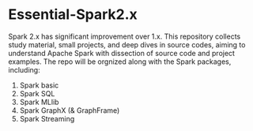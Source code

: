 # Essential-Spark2.x
Spark 2.x has significant improvement over 1.x. This repository collects study material, small projects, and deep dives in source codes, aiming to understand Apache Spark with dissection of source code and project examples. The repo will be orgnized along with the Spark packages, including:
1. Spark basic
2. Spark SQL
3. Spark MLlib
4. Spark GraphX (& GraphFrame)
5. Spark Streaming

